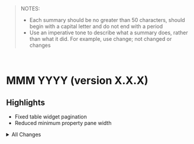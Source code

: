 > NOTES: 
> - Each summary should be no greater than 50 characters, should begin with a capital letter and do not end with a period
> - Use an imperative tone to describe what a summary does, rather than what it did. For example, use change; not changed or changes

</br>

# MMM YYYY (version X.X.X)

## Highlights
- Fixed table widget pagination
- Reduced minimum property pane width

<details>

  <summary>All Changes</summary>

## Features
- Added progress-bar widget by @user1 in #1234
- Reduced minimum property pane width from 250 to 180 by @user2 in #1234

## Fixes
- Fixed table widget pagination by @user1 in #1234
- Fixed an issue preventing users from logging out by @user1 in #1234

## New Contributors
- @user1 made their first contribution in #1234
- @user2 made their first contribution in #1234

**Full Changelog: [`vX.X.2...vX.X.1`](link_to_version_diff)**

</details>
